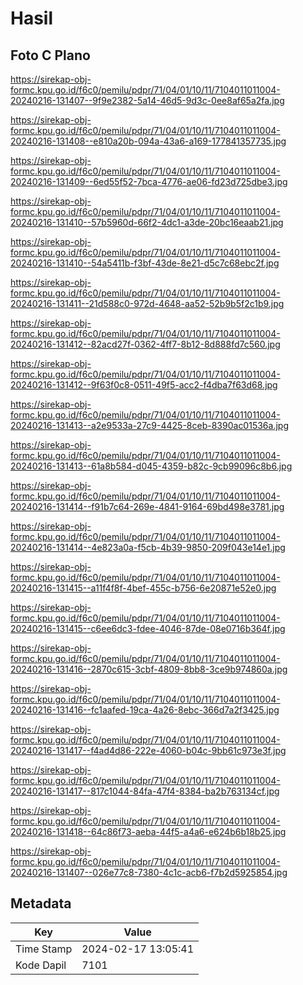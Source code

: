 # Hasil

## Foto C Plano

https://sirekap-obj-formc.kpu.go.id/f6c0/pemilu/pdpr/71/04/01/10/11/7104011011004-20240216-131407--9f9e2382-5a14-46d5-9d3c-0ee8af65a2fa.jpg

https://sirekap-obj-formc.kpu.go.id/f6c0/pemilu/pdpr/71/04/01/10/11/7104011011004-20240216-131408--e810a20b-094a-43a6-a169-177841357735.jpg

https://sirekap-obj-formc.kpu.go.id/f6c0/pemilu/pdpr/71/04/01/10/11/7104011011004-20240216-131409--6ed55f52-7bca-4776-ae06-fd23d725dbe3.jpg

https://sirekap-obj-formc.kpu.go.id/f6c0/pemilu/pdpr/71/04/01/10/11/7104011011004-20240216-131410--57b5960d-66f2-4dc1-a3de-20bc16eaab21.jpg

https://sirekap-obj-formc.kpu.go.id/f6c0/pemilu/pdpr/71/04/01/10/11/7104011011004-20240216-131410--54a5411b-f3bf-43de-8e21-d5c7c68ebc2f.jpg

https://sirekap-obj-formc.kpu.go.id/f6c0/pemilu/pdpr/71/04/01/10/11/7104011011004-20240216-131411--21d588c0-972d-4648-aa52-52b9b5f2c1b9.jpg

https://sirekap-obj-formc.kpu.go.id/f6c0/pemilu/pdpr/71/04/01/10/11/7104011011004-20240216-131412--82acd27f-0362-4ff7-8b12-8d888fd7c560.jpg

https://sirekap-obj-formc.kpu.go.id/f6c0/pemilu/pdpr/71/04/01/10/11/7104011011004-20240216-131412--9f63f0c8-0511-49f5-acc2-f4dba7f63d68.jpg

https://sirekap-obj-formc.kpu.go.id/f6c0/pemilu/pdpr/71/04/01/10/11/7104011011004-20240216-131413--a2e9533a-27c9-4425-8ceb-8390ac01536a.jpg

https://sirekap-obj-formc.kpu.go.id/f6c0/pemilu/pdpr/71/04/01/10/11/7104011011004-20240216-131413--61a8b584-d045-4359-b82c-9cb99096c8b6.jpg

https://sirekap-obj-formc.kpu.go.id/f6c0/pemilu/pdpr/71/04/01/10/11/7104011011004-20240216-131414--f91b7c64-269e-4841-9164-69bd498e3781.jpg

https://sirekap-obj-formc.kpu.go.id/f6c0/pemilu/pdpr/71/04/01/10/11/7104011011004-20240216-131414--4e823a0a-f5cb-4b39-9850-209f043e14e1.jpg

https://sirekap-obj-formc.kpu.go.id/f6c0/pemilu/pdpr/71/04/01/10/11/7104011011004-20240216-131415--a11f4f8f-4bef-455c-b756-6e20871e52e0.jpg

https://sirekap-obj-formc.kpu.go.id/f6c0/pemilu/pdpr/71/04/01/10/11/7104011011004-20240216-131415--c6ee6dc3-fdee-4046-87de-08e0716b364f.jpg

https://sirekap-obj-formc.kpu.go.id/f6c0/pemilu/pdpr/71/04/01/10/11/7104011011004-20240216-131416--2870c615-3cbf-4809-8bb8-3ce9b974860a.jpg

https://sirekap-obj-formc.kpu.go.id/f6c0/pemilu/pdpr/71/04/01/10/11/7104011011004-20240216-131416--fc1aafed-19ca-4a26-8ebc-366d7a2f3425.jpg

https://sirekap-obj-formc.kpu.go.id/f6c0/pemilu/pdpr/71/04/01/10/11/7104011011004-20240216-131417--f4ad4d86-222e-4060-b04c-9bb61c973e3f.jpg

https://sirekap-obj-formc.kpu.go.id/f6c0/pemilu/pdpr/71/04/01/10/11/7104011011004-20240216-131417--817c1044-84fa-47f4-8384-ba2b763134cf.jpg

https://sirekap-obj-formc.kpu.go.id/f6c0/pemilu/pdpr/71/04/01/10/11/7104011011004-20240216-131418--64c86f73-aeba-44f5-a4a6-e624b6b18b25.jpg

https://sirekap-obj-formc.kpu.go.id/f6c0/pemilu/pdpr/71/04/01/10/11/7104011011004-20240216-131407--026e77c8-7380-4c1c-acb6-f7b2d5925854.jpg


## Metadata

| Key        | Value               |
| ---------- | ------------------- |
| Time Stamp | 2024-02-17 13:05:41 |
| Kode Dapil | 7101                |




